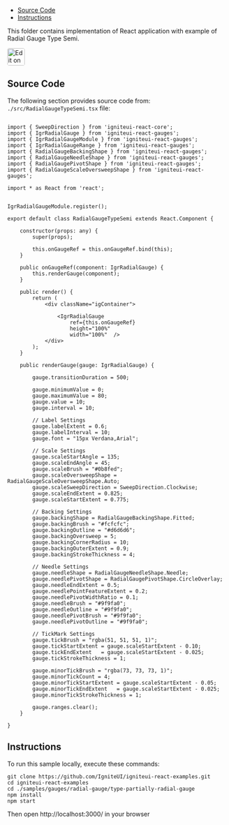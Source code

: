 <!-- NOTE: do not change this file because it will be auto re-generated from template file: -->
<!-- https://github.com/IgniteUI/igniteui-react-examples/tree/master/templates/sample/ReadMe.md -->

<!-- ## Table of Contents -->
<!-- - [Sample Preview](#Sample-Preview) -->
- [Source Code](#Source-Code)
- [Instructions](#Instructions)

This folder contains implementation of React application with example of Radial Gauge Type Semi.
<!-- in the Radial Gauge component -->
<!-- [Radial Gauge](https://infragistics.com/Reactsite/components/radial-gauge.html) -->

<html lang="en" xmlns="http://www.w3.org/1999/xhtml">
    <body>
        <a target="_blank" href="https://codesandbox.io/s/github/IgniteUI/igniteui-react-examples/tree/master/samples/gauges/radial-gauge/type-partially-radial-gauge?fontsize=14&hidenavigation=1&theme=dark&view=preview&file=/src/RadialGaugeTypeSemi.tsx" rel="noopener noreferrer">
            <img height="40px" style="border-radius: 0.25rem" alt="Edit on CodeSandbox" src="https://static.infragistics.com/xplatform/images/sandbox/code.png"/>
        </a>
        <!-- <a target="_blank"
href="https://codesandbox.io/s/github/IgniteUI/igniteui-react-examples/tree/master/samples/maps/geo-map/binding-csv-points?fontsize=14&hidenavigation=1&theme=dark&view=preview">
            <img alt="Edit Sample" src="https://codesandbox.io/static/img/play-codesandbox.svg"/>
        </a> -->
        <!-- <a target="_blank" style="margin-left: 0.5rem"
href="https://codesandbox.io/embed/github/IgniteUI/igniteui-react-examples/tree/master/samples/gauges/radial-gauge/type-partially-radial-gauge?fontsize=14&hidenavigation=1&theme=dark&view=preview&file=/src/RadialGaugeTypeSemi.tsx">
            <img height="40px" style="border-radius: 5px" alt="View on CodeSandbox" src="https://static.infragistics.com/xplatform/images/sandbox/view.png"/>
        </a> -->
        <!-- <a target="_blank"
href="https://codesandbox.io/embed/github/IgniteUI/igniteui-react-examples/tree/master/samples/maps/geo-map/binding-csv-points?fontsize=14&hidenavigation=1&theme=dark&view=preview">
            <img alt="View on CodeSandbox" src="https://static.infragistics.com/xplatform/images/sandbox/view.png"/>
        </a>
https://codesandbox.io/embed/react-treemap-overview-rtb45
https://codesandbox.io/static/img/play-codesandbox.svg
https://codesandbox.io/embed/react-treemap-overview-rtb45?view=browser -->
    </body>
</html>

<!-- ## Sample Preview -->

<!-- <iframe
  src="https://codesandbox.io/embed/github/IgniteUI/igniteui-react-examples/tree/master/samples/gauges/radial-gauge/type-partially-radial-gauge?fontsize=14&hidenavigation=1&theme=dark&view=preview&file=/src/RadialGaugeTypeSemi.tsx"
  style="width:100%; height:400px; border:0; border-radius: 4px; overflow:hidden;"
  allow="accelerometer; ambient-light-sensor; camera; encrypted-media; geolocation; gyroscope; hid; microphone; midi; payment; usb; vr"
  sandbox="allow-forms allow-modals allow-popups allow-presentation allow-same-origin allow-scripts"
></iframe> -->

## Source Code

The following section provides source code from:
`./src/RadialGaugeTypeSemi.tsx` file:

```tsx

import { SweepDirection } from 'igniteui-react-core';
import { IgrRadialGauge } from 'igniteui-react-gauges';
import { IgrRadialGaugeModule } from 'igniteui-react-gauges';
import { IgrRadialGaugeRange } from 'igniteui-react-gauges';
import { RadialGaugeBackingShape } from 'igniteui-react-gauges';
import { RadialGaugeNeedleShape } from 'igniteui-react-gauges';
import { RadialGaugePivotShape } from 'igniteui-react-gauges';
import { RadialGaugeScaleOversweepShape } from 'igniteui-react-gauges';

import * as React from 'react';


IgrRadialGaugeModule.register();

export default class RadialGaugeTypeSemi extends React.Component {

    constructor(props: any) {
        super(props);

        this.onGaugeRef = this.onGaugeRef.bind(this);
    }

    public onGaugeRef(component: IgrRadialGauge) {
        this.renderGauge(component);
    }

    public render() {
        return (
            <div className="igContainer">

                <IgrRadialGauge
                    ref={this.onGaugeRef}
                    height="100%"
                    width="100%"  />
            </div>
        );
    }

    public renderGauge(gauge: IgrRadialGauge) {

        gauge.transitionDuration = 500;

        gauge.minimumValue = 0;
        gauge.maximumValue = 80;
        gauge.value = 10;
        gauge.interval = 10;

        // Label Settings
        gauge.labelExtent = 0.6;
        gauge.labelInterval = 10;
        gauge.font = "15px Verdana,Arial";

        // Scale Settings
        gauge.scaleStartAngle = 135;
        gauge.scaleEndAngle = 45;
        gauge.scaleBrush = "#0b8fed";
        gauge.scaleOversweepShape = RadialGaugeScaleOversweepShape.Auto;
        gauge.scaleSweepDirection = SweepDirection.Clockwise;
        gauge.scaleEndExtent = 0.825;
        gauge.scaleStartExtent = 0.775;

        // Backing Settings
        gauge.backingShape = RadialGaugeBackingShape.Fitted;
        gauge.backingBrush = "#fcfcfc";
        gauge.backingOutline = "#d6d6d6";
        gauge.backingOversweep = 5;
        gauge.backingCornerRadius = 10;
        gauge.backingOuterExtent = 0.9;
        gauge.backingStrokeThickness = 4;

        // Needle Settings
        gauge.needleShape = RadialGaugeNeedleShape.Needle;
        gauge.needlePivotShape = RadialGaugePivotShape.CircleOverlay;
        gauge.needleEndExtent = 0.5;
        gauge.needlePointFeatureExtent = 0.2;
        gauge.needlePivotWidthRatio = 0.1;
        gauge.needleBrush = "#9f9fa0";
        gauge.needleOutline = "#9f9fa0";
        gauge.needlePivotBrush = "#9f9fa0";
        gauge.needlePivotOutline = "#9f9fa0";

        // TickMark Settings
        gauge.tickBrush = "rgba(51, 51, 51, 1)";
        gauge.tickStartExtent = gauge.scaleStartExtent - 0.10;
        gauge.tickEndExtent   = gauge.scaleStartExtent - 0.025;
        gauge.tickStrokeThickness = 1;

        gauge.minorTickBrush = "rgba(73, 73, 73, 1)";
        gauge.minorTickCount = 4;
        gauge.minorTickStartExtent = gauge.scaleStartExtent - 0.05;
        gauge.minorTickEndExtent   = gauge.scaleStartExtent - 0.025;
        gauge.minorTickStrokeThickness = 1;

        gauge.ranges.clear();
    }

}
```

## Instructions
To run this sample locally, execute these commands:

```
git clone https://github.com/IgniteUI/igniteui-react-examples.git
cd igniteui-react-examples
cd ./samples/gauges/radial-gauge/type-partially-radial-gauge
npm install
npm start

```

Then open http://localhost:3000/ in your browser

